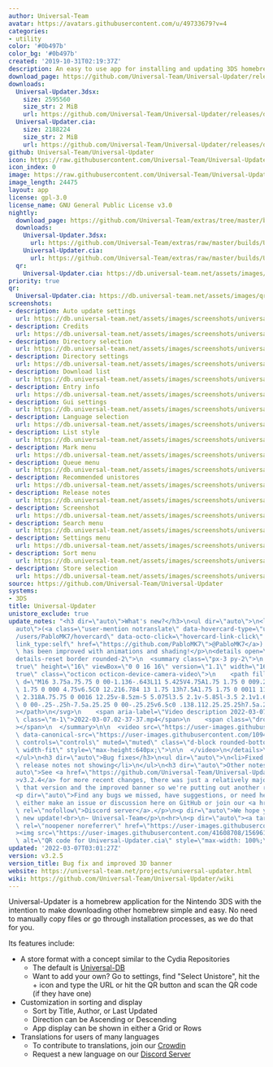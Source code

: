 ```yaml
---
author: Universal-Team
avatar: https://avatars.githubusercontent.com/u/49733679?v=4
categories:
- utility
color: '#0b497b'
color_bg: '#0b497b'
created: '2019-10-31T02:19:37Z'
description: An easy to use app for installing and updating 3DS homebrew
download_page: https://github.com/Universal-Team/Universal-Updater/releases
downloads:
  Universal-Updater.3dsx:
    size: 2595560
    size_str: 2 MiB
    url: https://github.com/Universal-Team/Universal-Updater/releases/download/v3.2.5/Universal-Updater.3dsx
  Universal-Updater.cia:
    size: 2188224
    size_str: 2 MiB
    url: https://github.com/Universal-Team/Universal-Updater/releases/download/v3.2.5/Universal-Updater.cia
github: Universal-Team/Universal-Updater
icon: https://raw.githubusercontent.com/Universal-Team/Universal-Updater/master/app/icon.png
icon_index: 0
image: https://raw.githubusercontent.com/Universal-Team/Universal-Updater/master/resources/2d-banner.png
image_length: 24475
layout: app
license: gpl-3.0
license_name: GNU General Public License v3.0
nightly:
  download_page: https://github.com/Universal-Team/extras/tree/master/builds/Universal-Updater
  downloads:
    Universal-Updater.3dsx:
      url: https://github.com/Universal-Team/extras/raw/master/builds/Universal-Updater/Universal-Updater.3dsx
    Universal-Updater.cia:
      url: https://github.com/Universal-Team/extras/raw/master/builds/Universal-Updater/Universal-Updater.cia
  qr:
    Universal-Updater.cia: https://db.universal-team.net/assets/images/qr/nightly/universal-updater-cia.png
priority: true
qr:
  Universal-Updater.cia: https://db.universal-team.net/assets/images/qr/universal-updater-cia.png
screenshots:
- description: Auto update settings
  url: https://db.universal-team.net/assets/images/screenshots/universal-updater/auto-update-settings.png
- description: Credits
  url: https://db.universal-team.net/assets/images/screenshots/universal-updater/credits.png
- description: Directory selection
  url: https://db.universal-team.net/assets/images/screenshots/universal-updater/directory-selection.png
- description: Directory settings
  url: https://db.universal-team.net/assets/images/screenshots/universal-updater/directory-settings.png
- description: Download list
  url: https://db.universal-team.net/assets/images/screenshots/universal-updater/download-list.png
- description: Entry info
  url: https://db.universal-team.net/assets/images/screenshots/universal-updater/entry-info.png
- description: Gui settings
  url: https://db.universal-team.net/assets/images/screenshots/universal-updater/gui-settings.png
- description: Language selection
  url: https://db.universal-team.net/assets/images/screenshots/universal-updater/language-selection.png
- description: List style
  url: https://db.universal-team.net/assets/images/screenshots/universal-updater/list-style.png
- description: Mark menu
  url: https://db.universal-team.net/assets/images/screenshots/universal-updater/mark-menu.png
- description: Queue menu
  url: https://db.universal-team.net/assets/images/screenshots/universal-updater/queue-menu.png
- description: Recommended unistores
  url: https://db.universal-team.net/assets/images/screenshots/universal-updater/recommended-unistores.png
- description: Release notes
  url: https://db.universal-team.net/assets/images/screenshots/universal-updater/release-notes.png
- description: Screenshot
  url: https://db.universal-team.net/assets/images/screenshots/universal-updater/screenshot.png
- description: Search menu
  url: https://db.universal-team.net/assets/images/screenshots/universal-updater/search-menu.png
- description: Settings menu
  url: https://db.universal-team.net/assets/images/screenshots/universal-updater/settings-menu.png
- description: Sort menu
  url: https://db.universal-team.net/assets/images/screenshots/universal-updater/sort-menu.png
- description: Store selection
  url: https://db.universal-team.net/assets/images/screenshots/universal-updater/store-selection.png
source: https://github.com/Universal-Team/Universal-Updater
systems:
- 3DS
title: Universal-Updater
unistore_exclude: true
update_notes: "<h3 dir=\"auto\">What's new?</h3>\n<ul dir=\"auto\">\n<li>\n<p dir=\"\
  auto\">(<a class=\"user-mention notranslate\" data-hovercard-type=\"user\" data-hovercard-url=\"\
  /users/PabloMK7/hovercard\" data-octo-click=\"hovercard-link-click\" data-octo-dimensions=\"\
  link_type:self\" href=\"https://github.com/PabloMK7\">@PabloMK7</a>) The 3D banner\
  \ has been improved with animations and shading!</p>\n<details open=\"\" class=\"\
  details-reset border rounded-2\">\n  <summary class=\"px-3 py-2\">\n    <svg aria-hidden=\"\
  true\" height=\"16\" viewBox=\"0 0 16 16\" version=\"1.1\" width=\"16\" data-view-component=\"\
  true\" class=\"octicon octicon-device-camera-video\">\n    <path fill-rule=\"evenodd\"\
  \ d=\"M16 3.75a.75.75 0 00-1.136-.643L11 5.425V4.75A1.75 1.75 0 009.25 3h-7.5A1.75\
  \ 1.75 0 000 4.75v6.5C0 12.216.784 13 1.75 13h7.5A1.75 1.75 0 0011 11.25v-.675l3.864\
  \ 2.318A.75.75 0 0016 12.25v-8.5zm-5 5.075l3.5 2.1v-5.85l-3.5 2.1v1.65zM9.5 6.75v-2a.25.25\
  \ 0 00-.25-.25h-7.5a.25.25 0 00-.25.25v6.5c0 .138.112.25.25.25h7.5a.25.25 0 00.25-.25v-4.5z\"\
  ></path>\n</svg>\n    <span aria-label=\"Video description 2022-03-07.02-37-37.mp4\"\
  \ class=\"m-1\">2022-03-07.02-37-37.mp4</span>\n    <span class=\"dropdown-caret\"\
  ></span>\n  </summary>\n\n  <video src=\"https://user-images.githubusercontent.com/10946643/156953976-55b54211-67e4-4caa-8dd1-5e525319e189.mp4\"\
  \ data-canonical-src=\"https://user-images.githubusercontent.com/10946643/156953976-55b54211-67e4-4caa-8dd1-5e525319e189.mp4\"\
  \ controls=\"controls\" muted=\"muted\" class=\"d-block rounded-bottom-2 border-top\
  \ width-fit\" style=\"max-height:640px;\">\n\n  </video>\n</details>\n\n</li>\n\
  </ul>\n<h3 dir=\"auto\">Bug fixes</h3>\n<ul dir=\"auto\">\n<li>Fixed really short\
  \ release notes not showing</li>\n</ul>\n<h3 dir=\"auto\">Other notes</h3>\n<p dir=\"\
  auto\">See <a href=\"https://github.com/Universal-Team/Universal-Updater/releases/tag/v3.2.4\"\
  >v3.2.4</a> for more recent changes, there was just a relatively major new bug in\
  \ that version and the improved banner so we're putting out another release so soon.</p>\n\
  <p dir=\"auto\">Find any bugs we missed, have suggestions, or need help? You can\
  \ either make an issue or discussion here on GitHub or join our <a href=\"https://universal-team.net/discord\"\
  \ rel=\"nofollow\">Discord server</a>.</p>\n<p dir=\"auto\">We hope you enjoy the\
  \ new update!<br>\n~ Universal-Team</p>\n<hr>\n<p dir=\"auto\"><a target=\"_blank\"\
  \ rel=\"noopener noreferrer\" href=\"https://user-images.githubusercontent.com/41608708/156961045-e2bb0dd5-049a-4fbf-8f59-8e8fd9af0f83.png\"\
  ><img src=\"https://user-images.githubusercontent.com/41608708/156961045-e2bb0dd5-049a-4fbf-8f59-8e8fd9af0f83.png\"\
  \ alt=\"QR code for Universal-Updater.cia\" style=\"max-width: 100%;\"></a></p>"
updated: '2022-03-07T03:01:27Z'
version: v3.2.5
version_title: Bug fix and improved 3D banner
website: https://universal-team.net/projects/universal-updater.html
wiki: https://github.com/Universal-Team/Universal-Updater/wiki
---
```

Universal-Updater is a homebrew application for the Nintendo 3DS with the intention to make downloading other homebrew simple and easy. No need to manually copy files or go through installation processes, as we do that for you.

Its features include:
- A store format with a concept similar to the Cydia Repositories
   - The default is [Universal-DB](https://db.universal-team.net)
   - Want to add your own? Go to settings, find "Select Unistore", hit the + icon and type the URL or hit the QR button and scan the QR code (if they have one)
- Customization in sorting and display
   - Sort by Title, Author, or Last Updated
   - Direction can be Ascending or Descending
   - App display can be shown in either a Grid or Rows
- Translations for users of many languages
   - To contribute to translations, join our [Crowdin](https://crwd.in/universal-updater)
   - Request a new language on our [Discord Server](https://universal-team.net/discord)
